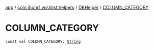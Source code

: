 [app](../../index.md) / [com.jhonr1.wishlist.helpers](../index.md) / [DBHelper](index.md) / [COLUMN_CATEGORY](./-c-o-l-u-m-n_-c-a-t-e-g-o-r-y.md)

# COLUMN_CATEGORY

`const val COLUMN_CATEGORY: `[`String`](https://kotlinlang.org/api/latest/jvm/stdlib/kotlin/-string/index.html)